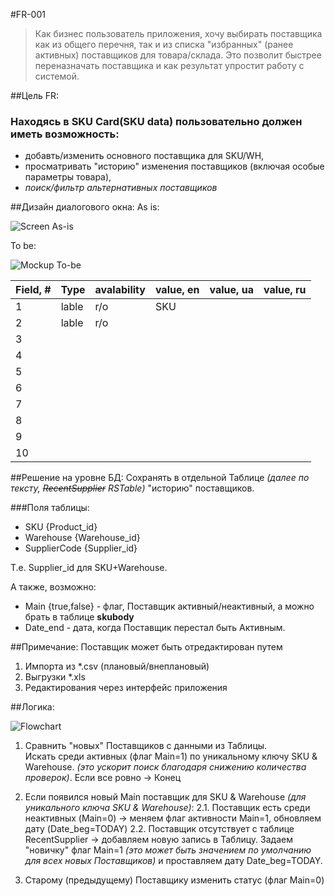#FR-001
> Как бизнес пользователь приложения, хочу выбирать поставщика как из общего перечня, так и из списка "избранных" (ранее активных) поставщиков для товара/склада. Это позволит быстрее переназначать поставщика и как результат упростит работу с системой.

##Цель FR:
### Находясь в __SKU Card__(SKU data) пользовательно должен иметь возможность:
- добавть/изменить основного поставщика для SKU/WH,
- просматривать "историю" изменения поставщиков (включая особые параметры товара), 
- _поиск/фильтр альтернативных поставщиков_

##Дизайн диалогового окна:
As is:

![Screen As-is](http://cs628027.vk.me/v628027613/ef7f/Je7DPEOZ5wI.jpg)

To be:

![Mockup To-be](http://cs628027.vk.me/v628027613/ef86/afuMUyn5bfs.jpg)

|Field, #| Type |avalability|value, en|value, ua|value, ru|
|---|---|---|---|---|---|
|1|lable| r/o| SKU|
|2|lable| r/o|
|3| |
|4||
|5||
|6||
|7||
|8||
|9||
|10||


##Решение на уровне БД:
Сохранять в отдельной Таблице _(далее по тексту, ~~RecentSupplier~~ RSTable)_ "историю" поставщиков.

###Поля таблицы:
- SKU {Product_id} 
- Warehouse {Warehouse_id} 
- SupplierCode {Supplier_id} 

Т.е. Supplier_id для SKU+Warehouse. 

А также, возможно:
- Main {true,false} - флаг, Поставщик активный/неактивный, а можно брать в таблице __skubody__
- Date_end - дата, когда Поставщик перестал быть Активным.

##Примечание:
Поставщик может быть отредактирован путем

1. Импорта из *.csv (плановый/внеплановый)
2. Выгрузки *.xls
3. Редактирования через интерфейс приложения

##Логика:

![Flowchart](http://cs628027.vk.me/v628027613/ef78/zdonxufKPmQ.jpg)

1. Сравнить "новых" Поставщиков c данными из Таблицы. 
<br>Искать среди активных (флаг Main=1) по уникальному ключу SKU & Warehouse. _(это ускорит поиск благодаря снижению количества проверок)_.
Если все ровно -> Конец
2. Если появился новый Main поставщик для SKU & Warehouse _(для уникального ключа SKU & Warehouse)_:
2.1. Поставщик есть среди неактивных (Main=0) -> меняем флаг активности Main=1, обновляем дату (Date_beg=TODAY)
2.2. Поставщик отсутствует с таблице RecentSupplier  -> добавляем новую запись в Таблицу. Задаем "новичку" флаг Main=1 _(это может быть значением по умолчанию для всех новых Поставщиков)_ и проставляем дату Date_beg=TODAY.

3. Старому (предыдущему) Поставщику изменить статус (флаг Main=0)
